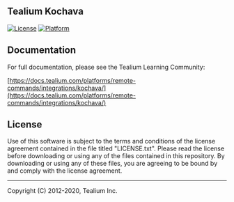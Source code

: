## Tealium Kochava

[![License](https://img.shields.io/badge/license-Proprietary-blue.svg?style=flat
           )](https://github.com/Tealium/tealium-swift/blob/master/LICENSE.txt)
[![Platform](https://img.shields.io/badge/platform-iOS-lightgrey.svg?style=flat
             )](https://developer.apple.com/resources/)



## Documentation
For full documentation, please see the Tealium Learning Community: 

[https://docs.tealium.com/platforms/remote-commands/integrations/kochava/](https://docs.tealium.com/platforms/remote-commands/integrations/kochava/)

## License

Use of this software is subject to the terms and conditions of the license agreement contained in the file titled "LICENSE.txt".  Please read the license before downloading or using any of the files contained in this repository. By downloading or using any of these files, you are agreeing to be bound by and comply with the license agreement.

 
---
Copyright (C) 2012-2020, Tealium Inc.